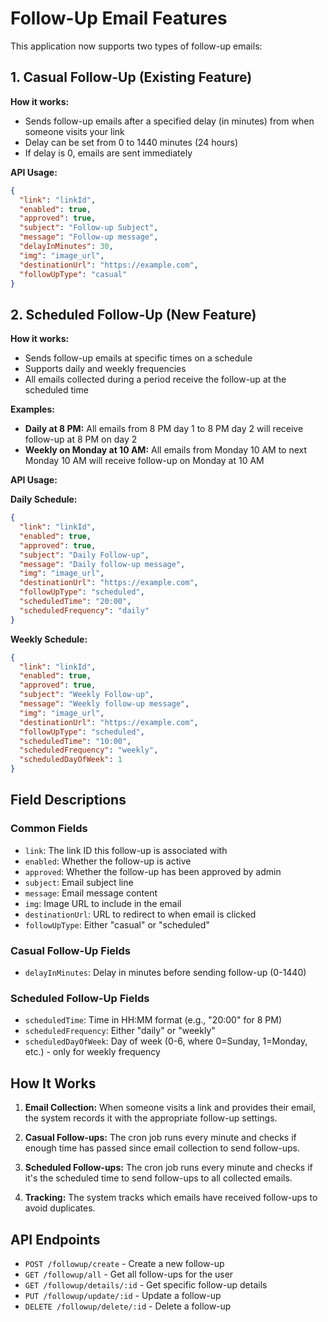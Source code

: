 # Follow-Up Email Features

This application now supports two types of follow-up emails:

## 1. Casual Follow-Up (Existing Feature)

**How it works:**
- Sends follow-up emails after a specified delay (in minutes) from when someone visits your link
- Delay can be set from 0 to 1440 minutes (24 hours)
- If delay is 0, emails are sent immediately

**API Usage:**
```json
{
  "link": "linkId",
  "enabled": true,
  "approved": true,
  "subject": "Follow-up Subject",
  "message": "Follow-up message",
  "delayInMinutes": 30,
  "img": "image_url",
  "destinationUrl": "https://example.com",
  "followUpType": "casual"
}
```

## 2. Scheduled Follow-Up (New Feature)

**How it works:**
- Sends follow-up emails at specific times on a schedule
- Supports daily and weekly frequencies
- All emails collected during a period receive the follow-up at the scheduled time

**Examples:**
- **Daily at 8 PM:** All emails from 8 PM day 1 to 8 PM day 2 will receive follow-up at 8 PM on day 2
- **Weekly on Monday at 10 AM:** All emails from Monday 10 AM to next Monday 10 AM will receive follow-up on Monday at 10 AM

**API Usage:**

**Daily Schedule:**
```json
{
  "link": "linkId",
  "enabled": true,
  "approved": true,
  "subject": "Daily Follow-up",
  "message": "Daily follow-up message",
  "img": "image_url",
  "destinationUrl": "https://example.com",
  "followUpType": "scheduled",
  "scheduledTime": "20:00",
  "scheduledFrequency": "daily"
}
```

**Weekly Schedule:**
```json
{
  "link": "linkId",
  "enabled": true,
  "approved": true,
  "subject": "Weekly Follow-up",
  "message": "Weekly follow-up message",
  "img": "image_url",
  "destinationUrl": "https://example.com",
  "followUpType": "scheduled",
  "scheduledTime": "10:00",
  "scheduledFrequency": "weekly",
  "scheduledDayOfWeek": 1
}
```

## Field Descriptions

### Common Fields
- `link`: The link ID this follow-up is associated with
- `enabled`: Whether the follow-up is active
- `approved`: Whether the follow-up has been approved by admin
- `subject`: Email subject line
- `message`: Email message content
- `img`: Image URL to include in the email
- `destinationUrl`: URL to redirect to when email is clicked
- `followUpType`: Either "casual" or "scheduled"

### Casual Follow-Up Fields
- `delayInMinutes`: Delay in minutes before sending follow-up (0-1440)

### Scheduled Follow-Up Fields
- `scheduledTime`: Time in HH:MM format (e.g., "20:00" for 8 PM)
- `scheduledFrequency`: Either "daily" or "weekly"
- `scheduledDayOfWeek`: Day of week (0-6, where 0=Sunday, 1=Monday, etc.) - only for weekly frequency

## How It Works

1. **Email Collection:** When someone visits a link and provides their email, the system records it with the appropriate follow-up settings.

2. **Casual Follow-ups:** The cron job runs every minute and checks if enough time has passed since email collection to send follow-ups.

3. **Scheduled Follow-ups:** The cron job runs every minute and checks if it's the scheduled time to send follow-ups to all collected emails.

4. **Tracking:** The system tracks which emails have received follow-ups to avoid duplicates.

## API Endpoints

- `POST /followup/create` - Create a new follow-up
- `GET /followup/all` - Get all follow-ups for the user
- `GET /followup/details/:id` - Get specific follow-up details
- `PUT /followup/update/:id` - Update a follow-up
- `DELETE /followup/delete/:id` - Delete a follow-up 